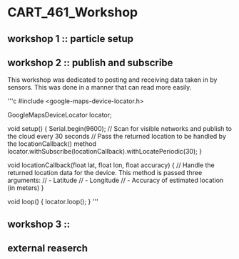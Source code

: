 # CART_461_Workshop

## workshop 1 :: particle setup

## workshop 2 :: publish and subscribe

This workshop was dedicated to posting and receiving data taken in by sensors.
This was done in a manner that can read more easily.

'''c
#include <google-maps-device-locator.h>

GoogleMapsDeviceLocator locator;

void setup() {
  Serial.begin(9600);
  // Scan for visible networks and publish to the cloud every 30 seconds
  // Pass the returned location to be handled by the locationCallback() method
  locator.withSubscribe(locationCallback).withLocatePeriodic(30);
}

void locationCallback(float lat, float lon, float accuracy) {
  // Handle the returned location data for the device. This method is passed three arguments:
  // - Latitude
  // - Longitude
  // - Accuracy of estimated location (in meters)
}

void loop() {
  locator.loop();
}
'''

## workshop 3 :: 

## external reaserch

